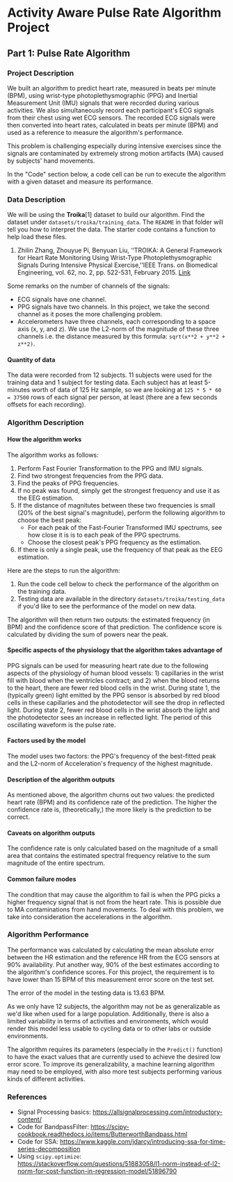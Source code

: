 # Activity Aware Pulse Rate Algorithm Project

## Part 1: Pulse Rate Algorithm

### Project Description

We built an algorithm to predict heart rate, measured in beats per minute (BPM), using wrist-type photoplethysmographic (PPG) and Inertial Measurement Unit (IMU) signals that were recorded during various activities. We also simultaneously record each participant's ECG signals from their chest using wet ECG sensors. The recorded ECG signals were then converted into heart rates, calculated in beats per minute (BPM) and used as a reference to measure the algorithm's performance.

This problem is challenging especially during intensive exercises since the signals are contaminated by extremely strong motion artifacts (MA) caused by subjects' hand movements.

In the "Code" section below, a code cell can be run to execute the algorithm with a given dataset and measure its performance.

### Data Description

We will be using the **Troika**[1] dataset to build our algorithm. Find the dataset under `datasets/troika/training_data`. The `README` in that folder will tell you how to interpret the data. The starter code contains a function to help load these files.

1. Zhilin Zhang, Zhouyue Pi, Benyuan Liu, ‘‘TROIKA: A General Framework for Heart Rate Monitoring Using Wrist-Type Photoplethysmographic Signals During Intensive Physical Exercise,’’IEEE Trans. on Biomedical Engineering, vol. 62, no. 2, pp. 522-531, February 2015. [Link](https://arxiv.org/pdf/1409.5181.pdf)

Some remarks on the number of channels of the signals:

- ECG signals have one channel.
- PPG signals have two channels. In this project, we take the second channel as it poses the more challenging problem.
- Accelerometers have three channels, each corresponding to a space axis (x, y, and z). We use the L2-norm of the magnitude of these three channels i.e. the distance measured by this formula: `sqrt(x**2 + y**2 + z**2)`.

#### Quantity of data 

The data were recorded from 12 subjects. 11 subjects were used for the training data and 1 subject for testing data. Each subject has at least 5-minutes worth of data of 125 Hz sample, so we are looking at `125 * 5 * 60 = 37500` rows of each signal per person, at least (there are a few seconds offsets for each recording).

### Algorithm Description

#### How the algorithm works

The algorithm works as follows:

1. Perform Fast Fourier Transformation to the PPG and IMU signals.
2. Find two strongest frequencies from the PPG data.
3. Find the peaks of PPG frequencies.
4. If no peak was found, simply get the strongest frequency and use it as the EEG estimation.
5. If the distance of magnitutes between these two frequencies is small (20% of the best signal's magnitude), perform the following algorithm to choose the best peak:
    - For each peak of the Fast-Fourier Transformed IMU spectrums, see how close it is is to each peak of the PPG spectrums.
    - Choose the closest peak's PPG frequency as the estimation.
6. If there is only a single peak, use the frequency of that peak as the EEG estimation.


Here are the steps to run the algorithm:

1. Run the code cell below to check the performance of the algorithm on the training data.
2. Testing data are available in the directory `datasets/troika/testing_data` if you'd like to see the performance of the model on new data.

The algorithm will then return two outputs: the estimated frequency (in BPM) and the confidence score of that prediction. The confidence score is calculated by dividing the sum of powers near the peak.

#### Specific aspects of the physiology that the algorithm takes advantage of

PPG signals can be used for measuring heart rate due to the following aspects of the physiology of human blood vessels: 1) capillaries in the wrist fill with blood when the ventricles contract; and 2) when the blood returns to the heart, there are fewer red blood cells in the wrist. During state 1, the (typically green) light emitted by the PPG sensor is absorbed by red blood cells in these capillaries and the photodetector will see the drop in reflected light. During state 2, fewer red blood cells in the wrist absorb the light and the photodetector sees an increase in reflected light. The period of this oscillating waveform is the pulse rate.

#### Factors used by the model

The model uses two factors: the PPG's frequency of the best-fitted peak and the L2-norm of Acceleration's frequency of the highest magnitude.

#### Description of the algorithm outputs

As mentioned above, the algorithm churns out two values: the predicted heart rate (BPM) and its confidence rate of the prediction. The higher the confidence rate is, (theoretically,) the more likely is the prediction to be correct.

#### Caveats on algorithm outputs

The confidence rate is only calculated based on the magnitude of a small area that contains the estimated spectral frequency relative to the sum magnitude of the entire spectrum.

#### Common failure modes

The condition that may cause the algorithm to fail is when the PPG picks a higher frequency signal that is not from the heart rate. This is possible due to MA contaminations from hand movements. To deal with this problem, we take into consideration the accelerations in the algorithm.

### Algorithm Performance

The performance was calculated by calculating the mean absolute error between the HR estimation and the reference HR from the ECG sensors at 90% availability. Put another way, 90% of the best estimates according to the algorithm's confidence scores. For this project, the requirement is to have lower than 15 BPM of this measurement error score on the test set.

The error of the model in the testing data is 13.63 BPM.

As we only have 12 subjects, the algorithm may not be as generalizable as we'd like when used for a large population. Additionally, there is also a limited variability in terms of activities and environments, which would render this model less usable to cycling data or to other labs or outside environments. 

The algorithm requires its parameters (especially in the `Predict()` function) to have the exact values that are currently used to achieve the desired low error score. To improve its generalizability, a machine learning algorithm may need to be employed, with also more test subjects performing various kinds of different activities.


### References

- Signal Processing basics: https://allsignalprocessing.com/introductory-content/
- Code for BandpassFilter: https://scipy-cookbook.readthedocs.io/items/ButterworthBandpass.html
- Code for SSA: https://www.kaggle.com/jdarcy/introducing-ssa-for-time-series-decomposition
- Using `scipy.optimize`: https://stackoverflow.com/questions/51883058/l1-norm-instead-of-l2-norm-for-cost-function-in-regression-model/51896790